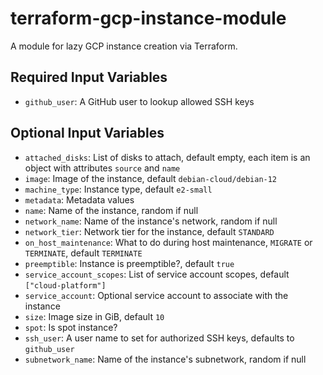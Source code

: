 # terraform-gcp-instance-module

A module for lazy GCP instance creation via Terraform.

## Required Input Variables

* `github_user`: A GitHub user to lookup allowed SSH keys

## Optional Input Variables

* `attached_disks`: List of disks to attach, default empty, each item is an object with attributes `source` and `name`
* `image`: Image of the instance, default `debian-cloud/debian-12`
* `machine_type`: Instance type, default `e2-small`
* `metadata`: Metadata values
* `name`: Name of the instance, random if null
* `network_name`: Name of the instance's network, random if null
* `network_tier`: Network tier for the instance, default `STANDARD`
* `on_host_maintenance`: What to do during host maintenance, `MIGRATE` or `TERMINATE`, default `TERMINATE`
* `preemptible`: Instance is preemptible?, default `true`
* `service_account_scopes`: List of service account scopes, default `["cloud-platform"]`
* `service_account`: Optional service account to associate with the instance
* `size`: Image size in GiB, default `10`
* `spot`: Is spot instance?
* `ssh_user`: A user name to set for authorized SSH keys, defaults to `github_user`
* `subnetwork_name`: Name of the instance's subnetwork, random if null
